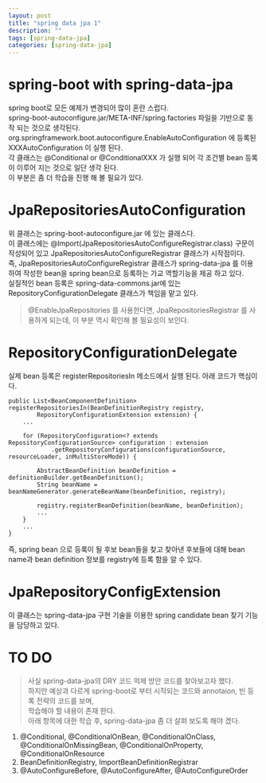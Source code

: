 ```yaml
---
layout: post
title: "spring data jpa 1"
description: ""
tags: [spring-data-jpa]
categories: [spring-data-jpa]
---
```


# spring-boot with spring-data-jpa
spring boot로 모든 예제가 변경되어 많이 혼란 스럽다. <br>
spring-boot-autoconfigure.jar/META-INF/spring.factories 파일을 기반으로 동작 되는 것으로 생각된다. <br>
org.springframework.boot.autoconfigure.EnableAutoConfiguration 에 등록된 XXXAutoConfiguration 이 실행 된다. <br>
각 클래스는 @Conditional or @ConditionalXXX 가 실행 되어 각 조건별 bean 등록이 이루어 지는 것으로 일단 생각 된다. <br>
이 부분은 좀 더 학습을 진행 해 볼 필요가 있다. <br> 


# JpaRepositoriesAutoConfiguration
위 클래스는 spring-boot-autoconfigure.jar 에 있는 클래스다. <br>
이 클래스에는 @Import(JpaRepositoriesAutoConfigureRegistrar.class) 구문이 작성되어 있고 JpaRepositoriesAutoConfigureRegistrar 클래스가 시작점이다. <br>
즉, JpaRepositoriesAutoConfigureRegistrar 클래스가 spring-data-jpa 를 이용하여 작성한 bean을 spring bean으로 등록하는 가교 역할기능을 제공 하고 있다. <br>
실질적인 bean 등록은 spring-data-commons.jar에 있는 RepositoryConfigurationDelegate 클래스가 책임을 맡고 있다. <br>

> @EnableJpaRepositories 를 사용한다면, JpaRepositoriesRegistrar 를 사용하게 되는데, 이 부분 역시 확인해 볼 필요성이 보인다.


# RepositoryConfigurationDelegate
실제 bean 등록은 registerRepositoriesIn 메소드에서 실행 된다.
아래 코드가 핵심이다.

	public List<BeanComponentDefinition> registerRepositoriesIn(BeanDefinitionRegistry registry,
			RepositoryConfigurationExtension extension) {
		...

		for (RepositoryConfiguration<? extends RepositoryConfigurationSource> configuration : extension
				.getRepositoryConfigurations(configurationSource, resourceLoader, inMultiStoreMode)) {

			AbstractBeanDefinition beanDefinition = definitionBuilder.getBeanDefinition();
			String beanName = beanNameGenerator.generateBeanName(beanDefinition, registry);

			registry.registerBeanDefinition(beanName, beanDefinition);
			...
		}
		...
	}

즉, spring bean 으로 등록이 될 후보 bean들을 찾고 찾아낸 후보들에 대해 bean name과 bean definition 정보를
registry에 등록 함을 알 수 있다.

# JpaRepositoryConfigExtension
이 클래스는 spring-data-jpa 구현 기술을 이용한 spring candidate bean 찾기 기능을 담당하고 있다.

# TO DO
> 사실 spring-data-jpa의 DRY 코드 억제 방안 코드를 찾아보고자 했다. <br>
> 하지만 예상과 다르게 spring-boot로 부터 시작되는 코드와 annotaion, 빈 등록 전략의 코드를 보며, <br>
> 학습해야 할 내용이 존재 한다. <br>
> 아래 항목에 대한 학습 후, spring-data-jpa 좀 더 살펴 보도록 해야 겠다.

1. @Conditional, @ConditionalOnBean, @ConditionalOnClass, @ConditionalOnMissingBean, @ConditionalOnProperty, @ConditionalOnResource 
2. BeanDefinitionRegistry, ImportBeanDefinitionRegistrar
3. @AutoConfigureBefore, @AutoConfigureAfter, @AutoConfigureOrder